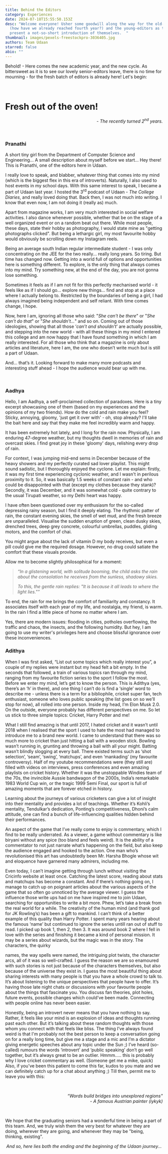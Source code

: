 ```yaml
---
title: Behind the Editors
category: Experiences
date: 2024-07-18T15:55:50.153Z
desc: "Welcome everyone! Usher some goodwill along the way for the old-timers
  (how have we already reached fourth year?) and the young-editors as they
  present a not-so-short introduction of themselves.  "
thumbnail: images/pexels-freestockpro-3036405.jpg
authors: Team Udaan
starred: false
abio: ""
---
```

Behold! - Here comes the new academic year, and the new cycle. As bittersweet as it is to see our lovely senior-editors leave, there is no time for mourning - for the fresh batch of editors is already here! Let's begin:

<br>

# Fresh out of the oven!

*<p align="right">- The recently turned 2<sup>nd</sup> years.</p>*

*<br>*

### Pranathi

A short tiny girl from the Department of Computer Science and Engineering... A small description about myself
before we start... Hey there! This is Pranathi, one of the editors here in Udaan.

I really love to speak, and blabber, whatever thing that comes into my mind (which is the biggest flex in this era of
introverts). Naturally, I also used to host events in my school days. With this same interest to speak, I became a part of Udaan last year. I hosted the 3<sup>rd</sup> podcast of Udaan - *The College Diaries*, and really loved doing that. Back then, I was not much into writing. I know that even now, I am not doing it (really as) much.

Apart from magazine works, I am very much interested in social welfare activities. I also dance whenever possible, whether that be on the stage of a well organized event or on a random beat out there. While most people, these days, state their hobby as photography, I would state mine as "getting photographs clicked". But being a lethargic girl, my most favourite hobby would obviously be scrolling down my Instagram reels.

Being an average south Indian regular intermediate student - I was only concentrating on the JEE
for the two really... really long years. So tiring. But time has changed now. Getting into a world
full of options and opportunities here is something different. To explore, is the only thing that
always comes into my mind. Try something new, at the end of the day, you are not gonna lose
something.

Sometimes it feels as if I am not fit for this perfectly mechanised world - it feels like as if I should go... explore new things... find and stop at a place where I actually belong to. Restricted by the boundaries of being a girl, I had always imagined being independent and self reliant. With time comes change, I hope.

Now, here I am, ignoring all those who said: "*She can't be there*" or "*She can't do that*" or "*She shouldn't...*" and so on. Coming out of those ideologies, showing that all those ‘*can’t and shouldn’t*’ are actually possible, and stepping into the new world - with all these things in my mind I entered this college and am now happy that I have found something in which I am really interested. For all those who think that a magazine is only about articles and literature, here I am, the one who doesn’t write much but is still a part of Udaan.

And... that’s it. Looking forward to make many more podcasts and interesting stuff ahead - I hope the audience would bear up with me.

<br>

### Aadhya

Hello, I am Aadhya, a self-proclaimed collection of paradoxes. Here is a tiny excerpt showcasing one of them (based on my experiences and the opinions of my two friends). How do the cold and rain make you feel? Sticky, annoying, gloomy, 'just get it over with' - oh, stop already? I'll take the bait here and say that they make me feel incredibly warm and happy.

It has been extremely hot lately, and I long for the rain now. Physically, I am enduring 47-degree weather, but my thoughts dwell in memories of rain and overcast skies. I find great joy in these 'gloomy' days, relishing every drop of rain.

For context, I was jumping mid-end sems in December because of the heavy showers and my perfectly curated sad lover playlist. This might sound sadistic, but I thoroughly enjoyed the cyclone. Let me explain: firstly, it was my first time experiencing cyclonic weather, and I wasn't in perilous proximity to it. So, it was basically 1.5 weeks of
constant rain - and who could be disappointed with that (except my clothes because they stank)? Secondly, it was December, and it was somewhat cold - quite contrary to the usual Tirupati weather, so my Delhi heart was happy.

I have often been questioned over my enthusiasm for the so-called depressing rainy season, but I find it deeply elating. The rhythmic patter of rain, the constant evening skies, the smell of wet mud, and the fresh breeze are unparalleled. Visualise the sudden eruption of green, clean dusky skies, drenched trees, deep grey concrete, colourful umbrellas, puddles, gliding motors, and the comfort of chai.

You might argue about the lack of vitamin D my body receives, but even a pill could give me the required dosage. However, no drug could satiate the comfort that these visuals provide.

Allow me to become slightly philosophical for a moment:

> *“In a glistening world, with solitude booming, the child asks the rain about the consolation he receives from the sunless, shadowy skies.*
>
> *To this, the gentle rain replies: "It is because it all leads to where the light lies."”*

To end, the rain for me brings the comfort of familiarity and constancy. It associates itself with each year of my life, and nostalgia, my friend, is warm. In the rain I find a little piece of home no matter where I am.

Yes, there are modern issues: flooding in cities, potholes overflowing, the traffic and chaos, the insects, and the following humidity. But hey, I am going to use my writer's privileges here and choose blissful ignorance over these inconveniences.

### Adithya

When I was first asked, “List out some topics which really interest you”, a couple of my replies
were instant but my head felt a bit empty. In the seconds that followed, a train of various topics
ran through my mind, ranging from my favourite fiction series to the sport I follow the most.
Before we enter my mind, let’s get to know the person. This is Adithya (yes, there’s an ‘h’ in
there), and one thing I can’t do is find a ‘single’ word to describe me - unless there is a term for a
bibliophile, cricket super fan, tech enthusiast, someone who loves public speaking (the list goes
on so we’ll stop for now), all rolled into one person. Inside my head, I’m Elon Musk 2.0. On the
outside, everyone probably has different perspectives on me. So let us stick to three simple
topics: Cricket, Harry Potter and me!

What I still find amazing is that until 2017, I hated cricket and it wasn’t until 2018 when I realised
that the sport I used to hate the most had managed to introduce me to a brand new world. I
came to understand that there was so much more to cricket than just hitting a ball with a
wooden stick. Bowling wasn’t running in, grunting and throwing a ball with all your might. Batting
wasn’t blindly slogging at every ball. There existed terms such as ‘shot selection’, ‘seam’,
‘swing’, ‘matchups’, and even ‘mankading’ (my favourite controversy). Half of my youtube
recommendations were (they still are) filled with videos on interviews, press conferences and
even amazing playlists on cricket history. Whether it was the unstoppable Windies team of the
70s, the invincible Aussie bandwagon of the 2000s, India’s remarkable 1983 World Cup win, or
the tragic 1999 Semi Final, our sport is full of amazing moments that are forever etched in
history.

Learning about the journeys of various cricketers can give a lot of insight into their mentality and
provides a lot of teachings. Whether it’s Kohli’s mentality, Tendulkar’s dedication, Ponting’s
competitiveness, Dhoni’s calm attitude, one can find a bunch of life-influencing qualities hidden
behind their performances.

An aspect of the game that I’ve really come to enjoy is commentary, which I find to be really
underrated. As a viewer, a game without commentary is like biryani without any spice (too bland
and feels weird). It is the ability of a commentator to not just narrate what’s happening on the
field, but also keep the audience engaged and hooked to the action. One man who’s
revolutionised this art has undoubtedly been Mr. Harsha Bhogle whose wit and eloquence have
garnered many admirers, including me.

Even today, I can’t imagine getting through lunch without visiting the Cricinfo website at least
once. Catching the latest score, reading about stats and matchups has become a constant. And
if there’s nothing going on, I manage to catch up on poignant articles about the various aspects
of the game that so often go unnoticed by the average viewer. I guess the influence those write
ups had on me have inspired me to join Udaan, searching for opportunities to write a bit more.
Phew, let’s take a break from the real world for a while. The creativity of the human mind (and
thank god for JK Rowling’s) has been a gift to mankind. I can’t think of a better example of this
quality than Harry Potter. I spent many years hearing about the famous ‘name’ but continued to
ignore the series untilI ran out of stuff to read. I picked up book 1, then 2, then 3. It was around
book 2 where I fell in love with the series and finishing it became a kind of personal mission. It
may be a series about wizards, but the magic was in the story. The characters, the quirky

names, the way spells were named, the intriguing plot twists, the character arcs, all of it was so
well-crafted. I guess the reason we are so enamoured with such stories is not just because of
the characters themselves, but also because of the universe they exist in. I guess the most
beautiful thing about sharing interests with many people is that you have a whole crowd to talk
to. It’s about listening to the unique perspectives that people have to offer. It’s having those late
night chats or discussions with your favourite people about the things that fascinate you. You
discuss fan theories, plot holes, future events, possible changes which could’ve been made.
Connecting with people online has never been easier.

Honestly, being an introvert never means that you have nothing to say. Rather, it feels like your
mind is an explosion of ideas and thoughts running past each other. But it’s talking about these
random thoughts with those whom you connect with that feels like bliss. The thing I’ve always
found weird is that I'm probably not the best person to keep a conversation going on for a really
long time, but give me a stage and a mic and I’m a dictator giving energetic speeches about any
topic under the Sun ;) I’ve heard (so-called) rumours the words ‘introvert’ and ‘public speaking’
don’t go well together, but it’s always great to be an outlier. Hmmm..... this is probably why I
love cricket commentary as well. (Someone get me a mike, quick) Also, if you’ve been this
patient to come this far, kudos to you mate and we can definitely catch up for a chat about
anything ;) Till then, permit me to leave you with this:

<br>
<p align="right"><i>“Words build bridges into unexplored regions"<br>- A famous Austrian painter (iykyk)</i></p>

<br>

We hope that the graduating seniors had a wonderful time in being a part of this team. And, we truly wish them the very best for whatever they are doing, wherever they are going, and whenever they may be "being, thinking, existing".

<p align="center"><i>And so, here lies both the ending and the beginning of the Udaan journey...</i></p>
